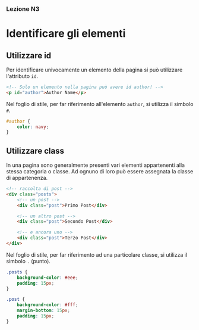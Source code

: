 ### Lezione N3

# Identificare gli elementi

## Utilizzare id

Per identificare univocamente un elemento della pagina si può utilizzare l'attributo `id`.

```html
<!-- Solo un elemento nella pagina può avere id author! -->
<p id="author">Author Name</p>
```

Nel foglio di stile, per far riferimento all'elemento `author`, si utilizza il simbolo `#`.

```css
#author {
    color: navy;
}
```

## Utilizzare class

In una pagina sono generalmente presenti vari elementi appartenenti alla stessa categoria o classe. Ad ognuno di loro può essere assegnata la classe di appartenenza.

```html
<!-- raccolta di post -->
<div class="posts">
    <!-- un post -->
    <div class="post">Primo Post</div>

    <!-- un altro post -->
    <div class="post">Secondo Post</div>

    <!-- e ancora uno -->
    <div class="post">Terzo Post</div>
</div>
```

Nel foglio di stile, per far riferimento ad una particolare classe, si utilizza il simbolo `.` (punto).

```css
.posts {
    background-color: #eee;
    padding: 15px;
}

.post {
    background-color: #fff;
    margin-bottom: 15px;
    padding: 15px;
}
```